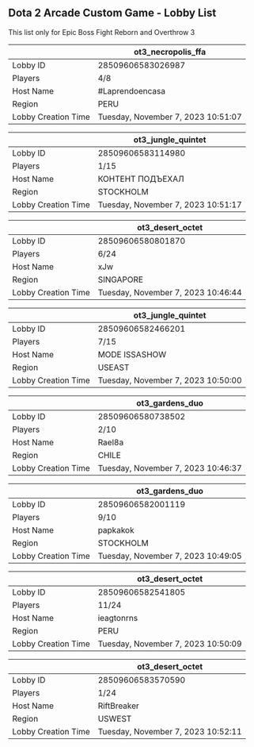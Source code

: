 ## Dota 2 Arcade Custom Game - Lobby List

This list only for Epic Boss Fight Reborn and Overthrow 3

|  | ot3_necropolis_ffa |
| ------ | ------ |
| Lobby ID | 28509606583026987 |
| Players | 4/8 |
| Host Name | #Laprendoencasa |
| Region | PERU |
| Lobby Creation Time | Tuesday, November 7, 2023 10:51:07 |


|  | ot3_jungle_quintet |
| ------ | ------ |
| Lobby ID | 28509606583114980 |
| Players | 1/15 |
| Host Name | КОНТЕНТ ПОДЪЕХАЛ |
| Region | STOCKHOLM |
| Lobby Creation Time | Tuesday, November 7, 2023 10:51:17 |


|  | ot3_desert_octet |
| ------ | ------ |
| Lobby ID | 28509606580801870 |
| Players | 6/24 |
| Host Name | xJw |
| Region | SINGAPORE |
| Lobby Creation Time | Tuesday, November 7, 2023 10:46:44 |


|  | ot3_jungle_quintet |
| ------ | ------ |
| Lobby ID | 28509606582466201 |
| Players | 7/15 |
| Host Name | MODE ISSASHOW |
| Region | USEAST |
| Lobby Creation Time | Tuesday, November 7, 2023 10:50:00 |


|  | ot3_gardens_duo |
| ------ | ------ |
| Lobby ID | 28509606580738502 |
| Players | 2/10 |
| Host Name | Rael8a |
| Region | CHILE |
| Lobby Creation Time | Tuesday, November 7, 2023 10:46:37 |


|  | ot3_gardens_duo |
| ------ | ------ |
| Lobby ID | 28509606582001119 |
| Players | 9/10 |
| Host Name | papkakok |
| Region | STOCKHOLM |
| Lobby Creation Time | Tuesday, November 7, 2023 10:49:05 |


|  | ot3_desert_octet |
| ------ | ------ |
| Lobby ID | 28509606582541805 |
| Players | 11/24 |
| Host Name | ieagtonrns |
| Region | PERU |
| Lobby Creation Time | Tuesday, November 7, 2023 10:50:09 |


|  | ot3_desert_octet |
| ------ | ------ |
| Lobby ID | 28509606583570590 |
| Players | 1/24 |
| Host Name | RiftBreaker |
| Region | USWEST |
| Lobby Creation Time | Tuesday, November 7, 2023 10:52:11 |


